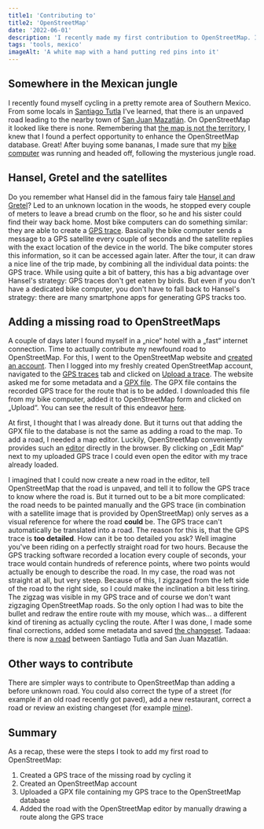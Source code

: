 ```yaml
---
title1: 'Contributing to'
title2: 'OpenStreetMap'
date: '2022-06-01'
description: 'I recently made my first contribution to OpenStreetMap. I documented my learnings here, so you can do it too!'
tags: 'tools, mexico'
imageAlt: 'A white map with a hand putting red pins into it'
---
```


## Somewhere in the Mexican jungle

I recently found myself cycling in a pretty remote area of Southern Mexico. From some locals in
[Santiago Tutla](https://www.openstreetmap.org/#map=16/17.1938/-95.3735) I've learned, that there is an unpaved road
leading to the nearby town of
[San Juan Mazatlán](https://www.openstreetmap.org/#map=14/17.0318/-95.4482). On OpenStreetMap it looked like there is
none. Remembering that [the map is not the territory](https://en.wikipedia.org/wiki/Map%E2%80%93territory_relation), I
knew that I found a perfect opportunity to enhance the OpenStreetMap database. Great! After buying some bananas, I made sure
that my [bike computer](https://www.wahoofitness.com/devices/bike-computers/elemnt-bolt)
was running and headed off, following the mysterious jungle road.

## Hansel, Gretel and the satellites

Do you remember what Hansel did in the famous fairy tale
[Hansel and Gretel](https://en.wikipedia.org/wiki/Hansel_and_Gretel)? Led to an unknown location in the woods, he
stopped every couple of meters to leave a bread crumb on the floor, so he and his sister could find their way back home.
Most bike computers can do something similar: they are able to create
a [GPS trace](https://en.wikipedia.org/wiki/GPS_tracking_unit). Basically the bike computer sends a message to a GPS
satellite every couple of seconds and the satellite replies with the exact location of the device in the world. The
bike computer stores this information, so it can be accessed again later. After the tour, it can draw a nice line of the trip
made, by combining all the individual data points: the GPS trace. While using quite a bit of battery, this has a big
advantage over Hansel's strategy: GPS traces don't get eaten by birds. But even if you don't have a dedicated bike computer,
you don't have to fall back to Hansel's strategy: there are many smartphone apps for generating GPS tracks too.

## Adding a missing road to OpenStreetMaps

A couple of days later I found myself in a „nice“ hotel with a „fast“ internet connection. Time to actually contribute
my newfound road to OpenStreetMap. For this, I went to the
OpenStreetMap website
and [created an account](https://www.openstreetmap.org/user/new). Then I logged into my freshly created OpenStreetMap account, navigated to the
[GPS traces](https://www.openstreetmap.org/traces) tab and clicked on
[Upload a trace](https://www.openstreetmap.org/traces/new). The website asked me for some metadata and a
[GPX file](https://en.wikipedia.org/wiki/GPS_Exchange_Format). The GPX file contains the recorded GPS trace for the
route that is to be added. I downloaded this file from my bike computer, added it to OpenStreetMap form and clicked on
„Upload“. You can see the result of this endeavor [here](https://www.openstreetmap.org/user/elHornair/traces/4405855).

At first, I thought that I was already done. But it turns out that adding the GPX file to the database is not the same
as adding a road to the map. To add a road, I needed a map editor. Luckily, OpenStreetMap conveniently provides
such an
[editor](https://www.openstreetmap.org/edit) directly in the browser. By clicking on „Edit Map“ next to my uploaded GPS
trace I could even open the editor with my trace already loaded.

I imagined that I could now create a new road in the editor, tell OpenStreetMap that the road is unpaved, and tell it to
follow the GPS trace to know where the road is. But it turned out to be a bit more complicated: the road needs to be painted
manually and the GPS trace (in combination with a satellite image that is provided by OpenStreetMap) only serves as a visual reference for
where the road **could** be. The GPS trace can't automatically be translated into a road. The reason for this is, that the
GPS trace is **too detailed**. How can it be too detailed you ask? Well imagine you've been riding on a perfectly
straight road for two hours. Because the GPS tracking software recorded a location every couple of seconds, your trace
would contain hundreds of reference points, where two points would actually be enough to describe the road. In my case,
the road was not straight at all, but very steep. Because of this, I zigzaged from the left side of the road to the
right side, so I could make the inclination a bit less tiring. The zigzag was visible in my GPS trace and of course we
don't want zigzaging OpenStreetMap roads. So the only option I had was to bite the bullet and redraw the entire route
with my mouse, which was... a different kind of tirening as actually cycling the route. After I was done, I made some final
corrections, added some metadata and saved
[the changeset](https://www.openstreetmap.org/changeset/121741823#map=13/17.1282/-95.3615). Tadaaa: there is now
[a road](https://www.openstreetmap.org/#map=13/17.1282/-95.3615) between Santiago Tutla and San Juan Mazatlán.

## Other ways to contribute

There are simpler ways to contribute to OpenStreetMap than adding a before unknown road. You could also correct the type
of a street (for example if an old road recently got paved), add a new restaurant, correct a road or review an existing
changeset (for example [mine](https://www.openstreetmap.org/changeset/121741823#map=13/17.1282/-95.3615)).

## Summary

As a recap, these were the steps I took to add my first road to OpenStreetMap:

1. Created a GPS trace of the missing road by cycling it
2. Created an OpenStreetMap account
3. Uploaded a GPX file containing my GPS trace to the OpenStreetMap database
4. Added the road with the OpenStreetMap editor by manually drawing a route along the GPS trace

